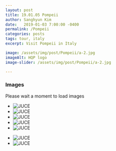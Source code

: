 ```yaml
---
layout: post
title: 19.01.05 Pompeii 
author: Sanghyun Kim
date:   2019-01-03 7:00:00 -0400
permalink: /Pompeii
categories: posts
tags: tour, italy
excerpt: Visit Pompeii in Italy

image: /assets/img/post/Pompeii/a-2.jpg
imageAlt: HQP logo
image-slider: /assets/img/post/Pompeii/a-2.jpg

---
```

### Images
Please wait a moment to load images

<div class="row projects-display">
    <div class="flexslider">
        <ul class="slides">
	  			<li>
					<div class="images">
						<img alt="JUCE" src="{{ site.url }}/assets/img/post/Pompeii/a-0.jpg">
					</div>
        		</li>
				<li>  
					<div class="images">
						<img alt="JUCE" src="{{ site.url }}/assets/img/post/Pompeii/a-1.jpg">
					</div>
				</li>  
				<li>  
					<div class="images">
						<img alt="JUCE" src="{{ site.url }}/assets/img/post/Pompeii/a-2.jpg">
					</div>
				</li>
								<li>  
					<div class="images">
						<img alt="JUCE" src="{{ site.url }}/assets/img/post/Pompeii/a-3.jpg">
					</div>
				</li> 
								<li>  
					<div class="images">
						<img alt="JUCE" src="{{ site.url }}/assets/img/post/Pompeii/a-4.jpg">
					</div>
				</li>  
			</ul>
    </div>
</div>
<div class="row projects-display">
    <div class="flexslider">
        <ul class="slides">
	  			<li>
					<div class="images">
						<img alt="JUCE" src="{{ site.url }}/assets/img/post/Pompeii/a-5.jpg">
					</div>
        		</li>
				<li>  
					<div class="images">
						<img alt="JUCE" src="{{ site.url }}/assets/img/post/Pompeii/a-6.jpg">
					</div>
				</li>  
			</ul>
    </div>
</div>